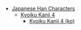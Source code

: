 - [Japanese Han Characters](<../../../../_ja/ja_han/README.md>)
	- [Kyoiku Kanji 4](<../../../../_/han-ja/1_kyoiku/kyoiku-4/README.md>)
		- [Kyoiku Kanji 4 (ko)](<../../../../_/han-ja/1_kyoiku/kyoiku-4/ko.md>)